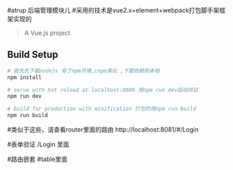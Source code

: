 #atrup 后端管理模块儿
#采用的技术是vue2.x+element+webpack打包脚手架框架实现的

> A Vue.js project

## Build Setup

``` bash
# 首先先下载nodejs 有了npm环境,cnpm类似 ,下载依赖到本地
npm install

# serve with hot reload at localhost:8080 用npm run dev启动项目
npm run dev

# build for production with minification 打包的用npm run build
npm run build
```
#类似于这些，请查看router里面的路由
http://localhost:8081/#/Login


#表单验证
/Login 里面

#路由嵌套
#table里面



